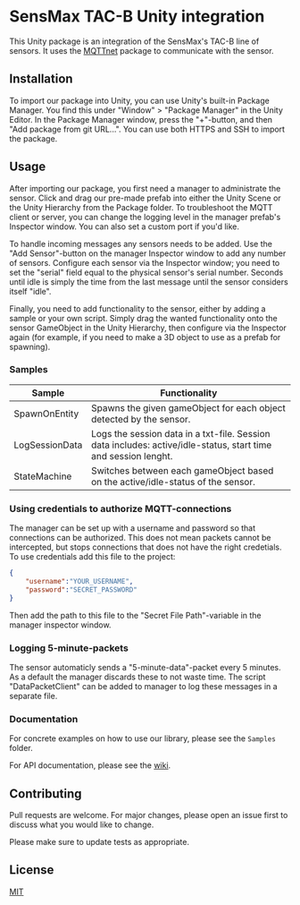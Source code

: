 # SensMax TAC-B Unity integration

This Unity package is an integration of the SensMax's TAC-B line of sensors. It uses the [MQTTnet](https://github.com/dotnet/MQTTnet) package to communicate with the sensor.

## Installation

To import our package into Unity, you can use Unity's built-in Package Manager. You find this under "Window" > "Package Manager" in the Unity Editor. In the Package Manager window, press the "+"-button, and then "Add package from git URL...". You can use both HTTPS and SSH to import the package.

## Usage

After importing our package, you first need a manager to administrate the sensor. Click and drag our pre-made prefab into either the Unity Scene or the Unity Hierarchy from the Package folder. To troubleshoot the MQTT client or server, you can change the logging level in the manager prefab's Inspector window. You can also set a custom port if you'd like.

To handle incoming messages any sensors needs to be added. Use the "Add Sensor"-button on the manager Inspector window to add any number of sensors. Configure each sensor via the Inspector window; you need to set the "serial" field equal to the physical sensor's serial number. Seconds until idle is simply the time from the last message until the sensor considers itself "idle".

Finally, you need to add functionality to the sensor, either by adding a sample or your own script. Simply drag the wanted functionality onto the sensor GameObject in the Unity Hierarchy, then configure via the Inspector again (for example, if you need to make a 3D object to use as a prefab for spawning).

### Samples

| Sample | Functionality |
| --- | --- |
| SpawnOnEntity | Spawns the given gameObject for each object detected by the sensor. |
| LogSessionData | Logs the session data in a txt-file. Session data includes: active/idle-status, start time and session lenght. |
| StateMachine | Switches between each gameObject based on the active/idle-status of the sensor. |

### Using credentials to authorize MQTT-connections

The manager can be set up with a username and password so that connections can be authorized. This does not mean packets cannot be intercepted, but stops connections that does not have the right credetials. To use credentials add this file to the project:

```JSON
{
    "username":"YOUR_USERNAME",
    "password":"SECRET_PASSWORD"
}
```

Then add the path to this file to the "Secret File Path"-variable in the manager inspector window.

### Logging 5-minute-packets

The sensor automaticly sends a "5-minute-data"-packet every 5 minutes. As a default the manager discards these to not waste time. The script "DataPacketClient" can be added to manager to log these messages in a separate file.

### Documentation

For concrete examples on how to use our library, please see the `Samples` folder.

For API documentation, please see the [wiki](https://erikbhan.github.io/bachelor/).

## Contributing

Pull requests are welcome. For major changes, please open an issue first to discuss what you would like to change.

Please make sure to update tests as appropriate.

## License

[MIT](https://choosealicense.com/licenses/mit/)
